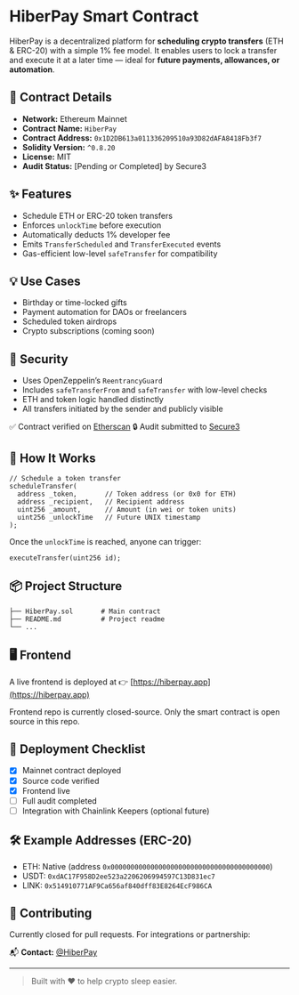 # HiberPay Smart Contract

HiberPay is a decentralized platform for **scheduling crypto transfers** (ETH & ERC-20) with a simple 1% fee model.
It enables users to lock a transfer and execute it at a later time — ideal for **future payments, allowances, or automation**.

## 🔗 Contract Details

- **Network:** Ethereum Mainnet
- **Contract Name:** `HiberPay`
- **Contract Address:** `0x1D2DB613a011336209510a93D82dAFA8418Fb3f7`
- **Solidity Version:** `^0.8.20`
- **License:** MIT
- **Audit Status:** [Pending or Completed] by Secure3

## ✨ Features

- Schedule ETH or ERC-20 token transfers
- Enforces `unlockTime` before execution
- Automatically deducts 1% developer fee
- Emits `TransferScheduled` and `TransferExecuted` events
- Gas-efficient low-level `safeTransfer` for compatibility

## 💡 Use Cases

- Birthday or time-locked gifts
- Payment automation for DAOs or freelancers
- Scheduled token airdrops
- Crypto subscriptions (coming soon)

## 🔐 Security

- Uses OpenZeppelin’s `ReentrancyGuard`
- Includes `safeTransferFrom` and `safeTransfer` with low-level checks
- ETH and token logic handled distinctly
- All transfers initiated by the sender and publicly visible

✅ Contract verified on [Etherscan](https://etherscan.io/address/0x1D2DB613a011336209510a93D82dAFA8418Fb3f7#code)
🔒 Audit submitted to [Secure3](https://secure3.io)

## 🧪 How It Works

```solidity
// Schedule a token transfer
scheduleTransfer(
  address _token,       // Token address (or 0x0 for ETH)
  address _recipient,   // Recipient address
  uint256 _amount,      // Amount (in wei or token units)
  uint256 _unlockTime   // Future UNIX timestamp
);
```

Once the `unlockTime` is reached, anyone can trigger:

```solidity
executeTransfer(uint256 id);
```

## 📦 Project Structure

```
├── HiberPay.sol       # Main contract
├── README.md          # Project readme
└── ...
```

## 🖥 Frontend

A live frontend is deployed at 👉 [https://hiberpay.app](https://hiberpay.app)

Frontend repo is currently closed-source. Only the smart contract is open source in this repo.

## 📌 Deployment Checklist

- [x] Mainnet contract deployed
- [x] Source code verified
- [x] Frontend live
- [ ] Full audit completed
- [ ] Integration with Chainlink Keepers (optional future)

## 🛠 Example Addresses (ERC-20)

- ETH: Native (address `0x0000000000000000000000000000000000000000`)
- USDT: `0xdAC17F958D2ee523a2206206994597C13D831ec7`
- LINK: `0x514910771AF9Ca656af840dff83E8264EcF986CA`

## 🤝 Contributing

Currently closed for pull requests. For integrations or partnership:

📬 **Contact:** [@HiberPay](https://twitter.com/HiberPay)

---

> Built with ❤️ to help crypto sleep easier.
